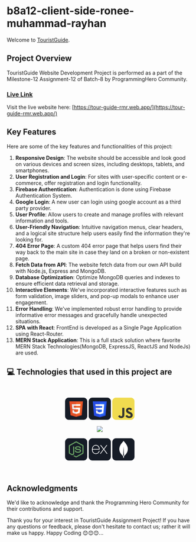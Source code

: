 # b8a12-client-side-ronee-muhammad-rayhan

Welcome to [TouristGuide](https://tour-guide-rmr.web.app/).


## Project Overview

TouristGuide Website Development Project is performed as a part of the Milestone-12 Assignment-12 of Batch-8 by ProgrammingHero Community.


### [Live Link](https://tour-guide-rmr.web.app/)

Visit the live website here: [https://tour-guide-rmr.web.app/](https://tour-guide-rmr.web.app/)


## Key Features

Here are some of the key features and functionalities of this project:

1. **Responsive Design**: The website should be accessible and look good on various devices and screen sizes, including desktops, tablets, and smartphones.
2. **User Registration and Login**: For sites with user-specific content or e-commerce, offer registration and login functionality.
3. **Firebase Authentication**: Authentication is done using Firebase Authentication System.
4. **Google Login**: A new user can login using google account as a third party provider.
5. **User Profile**: Allow users to create and manage profiles with relevant information and tools.
6. **User-Friendly Navigation**: Intuitive navigation menus, clear headers, and a logical site structure help users easily find the information they're looking for.
7. **404 Error Page**: A custom 404 error page that helps users find their way back to the main site in case they land on a broken or non-existent page.
8. **Fetch Data from API**: The website fetch data from our own API build with Node.js, Express and MongoDB.
9. **Database Optimization**: Optimize MongoDB queries and indexes to ensure efficient data retrieval and storage.
10. **Interactive Elements**: We've incorporated interactive features such as form validation, image sliders, and pop-up modals to enhance user engagement.
11. **Error Handling**: We've implemented robust error handling to provide informative error messages and gracefully handle unexpected situations.
12. **SPA with React**: FrontEnd is developed as a Single Page Application using React-Router.
13. **MERN Stack Application**: This is a full stack solution where favorite MERN Stack Technologies(MongoDB, ExpressJS, ReactJS and NodeJs) are used.

## :computer: Technologies that used in this project are

<br>
<p align="center">
<img src="https://github.com/ronee-muhammad-rayhan/ronee-muhammad-rayhan/blob/main/images/icons/HTML.png"/>
<img src="https://github.com/ronee-muhammad-rayhan/ronee-muhammad-rayhan/blob/main/images/icons/css.png"/>
<img src="https://github.com/ronee-muhammad-rayhan/ronee-muhammad-rayhan/blob/main/images/icons/JavaScript.png"/>
</p>
<p align="center">
  <a href="https://skillicons.dev" target="_blank">
    <img src="https://skillicons.dev/icons?i=react,tailwind,firebase" />
  </a>
  <!--
<img src="https://github.com/ronee-muhammad-rayhan/ronee-muhammad-rayhan/blob/main/images/icons/react.png"/>
<img src="https://github.com/ronee-muhammad-rayhan/ronee-muhammad-rayhan/blob/main/images/icons/tailwind.png"/>
<img src="https://github.com/ronee-muhammad-rayhan/ronee-muhammad-rayhan/blob/main/images/icons/firebase.png"/>
  -->
</p>
<p align="center">
<img src="https://github.com/ronee-muhammad-rayhan/ronee-muhammad-rayhan/blob/main/images/icons/node.png"/>
<img src="https://github.com/ronee-muhammad-rayhan/ronee-muhammad-rayhan/blob/main/images/icons/express.png"/>
<img src="https://github.com/ronee-muhammad-rayhan/ronee-muhammad-rayhan/blob/main/images/icons/mongo.png"/>
</p><br/>

## Acknowledgments

We'd like to acknowledge and thank the Programming Hero Community for their contributions and support.

Thank you for your interest in TouristGuide Assignment Project! If you have any questions or feedback, please don't hesitate to contact us; rather it will make us happy. Happy Coding :blush::blush::blush:...
